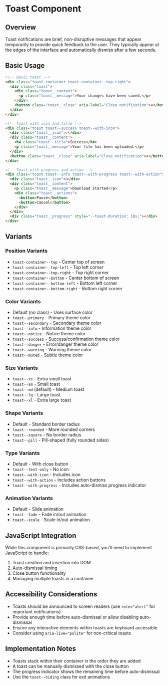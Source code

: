 # Toast Component

## Overview
Toast notifications are brief, non-disruptive messages that appear temporarily to provide quick feedback to the user. They typically appear at the edges of the interface and automatically dismiss after a few seconds.

## Basic Usage

```html
<!-- Basic toast -->
<div class="toast-container toast-container--top-right">
  <div class="toast">
    <div class="toast__content">
      <p class="toast__message">Your changes have been saved.</p>
    </div>
    <button class="toast__close" aria-label="Close notification">×</button>
  </div>
</div>

<!-- Toast with icon and title -->
<div class="toast toast--success toast--with-icon">
  <div class="toast__icon">✓</div>
  <div class="toast__content">
    <h4 class="toast__title">Success</h4>
    <p class="toast__message">Your file has been uploaded.</p>
  </div>
  <button class="toast__close" aria-label="Close notification">×</button>
</div>

<!-- Toast with progress and action -->
<div class="toast toast--info toast--with-progress toast--with-action">
  <div class="toast__icon">ℹ️</div>
  <div class="toast__content">
    <p class="toast__message">Download started</p>
    <div class="toast__actions">
      <button>Pause</button>
      <button>Cancel</button>
    </div>
  </div>
  <div class="toast__progress" style="--toast-duration: 10s;"></div>
</div>
```

## Variants

### Position Variants
- `toast-container--top` - Center top of screen
- `toast-container--top-left` - Top left corner
- `toast-container--top-right` - Top right corner
- `toast-container--bottom` - Center bottom of screen
- `toast-container--bottom-left` - Bottom left corner
- `toast-container--bottom-right` - Bottom right corner

### Color Variants
- Default (no class) - Uses surface color
- `toast--primary` - Primary theme color
- `toast--secondary` - Secondary theme color
- `toast--info` - Information theme color
- `toast--notice` - Notice theme color
- `toast--success` - Success/confirmation theme color
- `toast--danger` - Error/danger theme color
- `toast--warning` - Warning theme color
- `toast--muted` - Subtle theme color

### Size Variants
- `toast--xs` - Extra small toast
- `toast--sm` - Small toast
- `toast--md` (default) - Medium toast
- `toast--lg` - Large toast
- `toast--xl` - Extra large toast

### Shape Variants
- Default - Standard border radius
- `toast--rounded` - More rounded corners
- `toast--square` - No border radius
- `toast--pill` - Pill-shaped (fully rounded sides)

### Type Variants
- Default - With close button
- `toast--text-only` - No icon
- `toast--with-icon` - Includes icon
- `toast--with-action` - Includes action buttons
- `toast--with-progress` - Includes auto-dismiss progress indicator

### Animation Variants
- Default - Slide animation
- `toast--fade` - Fade in/out animation
- `toast--scale` - Scale in/out animation

## JavaScript Integration

While this component is primarily CSS-based, you'll need to implement JavaScript to handle:

1. Toast creation and insertion into DOM
2. Auto-dismissal timing
3. Close button functionality
4. Managing multiple toasts in a container

## Accessibility Considerations

- Toasts should be announced to screen readers (use `role="alert"` for important notifications)
- Provide enough time before auto-dismissal or allow disabling auto-dismissal
- Ensure any interactive elements within toasts are keyboard accessible
- Consider using `aria-live="polite"` for non-critical toasts

## Implementation Notes

- Toasts stack within their container in the order they are added
- A toast can be manually dismissed with the close button
- The progress indicator shows the remaining time before auto-dismissal
- Use the `toast--hiding` class for exit animations